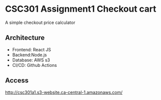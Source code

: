 # CSC301 Assignment1 Checkout cart
A simple checkout price calculator 

## Architecture
- Frontend: React JS
- Backend:Node.js
- Database: AWS s3
- CI/CD: Github Actions

## Access
http://csc301a1.s3-website.ca-central-1.amazonaws.com/
